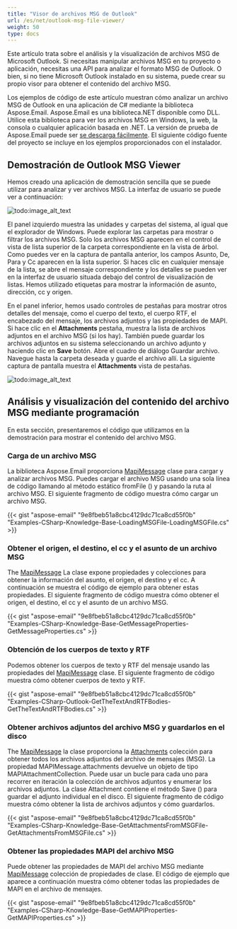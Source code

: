 ```yaml
---
title: "Visor de archivos MSG de Outlook"
url: /es/net/outlook-msg-file-viewer/
weight: 50
type: docs
---
```



Este artículo trata sobre el análisis y la visualización de archivos MSG de Microsoft Outlook. Si necesitas manipular archivos MSG en tu proyecto o aplicación, necesitas una API para analizar el formato MSG de Outlook. O bien, si no tiene Microsoft Outlook instalado en su sistema, puede crear su propio visor para obtener el contenido del archivo MSG.

Los ejemplos de código de este artículo muestran cómo analizar un archivo MSG de Outlook en una aplicación de C# mediante la biblioteca Aspose.Email. Aspose.Email es una biblioteca.NET disponible como DLL. Utilice esta biblioteca para ver los archivos MSG en Windows, la web, la consola o cualquier aplicación basada en .NET. La versión de prueba de Aspose.Email puede ser [se descarga fácilmente](http://www.aspose.com/downloads/email/net). El siguiente código fuente del proyecto se incluye en los ejemplos proporcionados con el instalador.
## **Demostración de Outlook MSG Viewer**
Hemos creado una aplicación de demostración sencilla que se puede utilizar para analizar y ver archivos MSG. La interfaz de usuario se puede ver a continuación:

![todo:image_alt_text](outlook-msg-file-viewer_1.png)



El panel izquierdo muestra las unidades y carpetas del sistema, al igual que el explorador de Windows. Puede explorar las carpetas para mostrar o filtrar los archivos MSG. Solo los archivos MSG aparecen en el control de vista de lista superior de la carpeta correspondiente en la vista de árbol. Como puedes ver en la captura de pantalla anterior, los campos Asunto, De, Para y Cc aparecen en la lista superior. Si haces clic en cualquier mensaje de la lista, se abre el mensaje correspondiente y los detalles se pueden ver en la interfaz de usuario situada debajo del control de visualización de listas. Hemos utilizado etiquetas para mostrar la información de asunto, dirección, cc y origen.

En el panel inferior, hemos usado controles de pestañas para mostrar otros detalles del mensaje, como el cuerpo del texto, el cuerpo RTF, el encabezado del mensaje, los archivos adjuntos y las propiedades de MAPI. Si hace clic en el **Attachments** pestaña, muestra la lista de archivos adjuntos en el archivo MSG (si los hay). También puede guardar los archivos adjuntos en su sistema seleccionando un archivo adjunto y haciendo clic en **Save** botón. Abre el cuadro de diálogo Guardar archivo. Navegue hasta la carpeta deseada y guarde el archivo allí. La siguiente captura de pantalla muestra el **Attachments** vista de pestañas.

![todo:image_alt_text](outlook-msg-file-viewer_2.png)
## **Análisis y visualización del contenido del archivo MSG mediante programación**
En esta sección, presentaremos el código que utilizamos en la demostración para mostrar el contenido del archivo MSG.
### **Carga de un archivo MSG**
La biblioteca Aspose.Email proporciona [MapiMessage](https://apireference.aspose.com/email/net/aspose.email.mapi/mapimessage) clase para cargar y analizar archivos MSG. Puedes cargar el archivo MSG usando una sola línea de código llamando al método estático fromFile () y pasando la ruta al archivo MSG. El siguiente fragmento de código muestra cómo cargar un archivo MSG.



{{< gist "aspose-email" "9e8fbeb51a8cbc4129dc71ca8cd55f0b" "Examples-CSharp-Knowledge-Base-LoadingMSGFile-LoadingMSGFile.cs" >}}
### **Obtener el origen, el destino, el cc y el asunto de un archivo MSG**
The [MapiMessage](https://apireference.aspose.com/email/net/aspose.email.mapi/mapimessage) La clase expone propiedades y colecciones para obtener la información del asunto, el origen, el destino y el cc. A continuación se muestra el código de ejemplo para obtener estas propiedades. El siguiente fragmento de código muestra cómo obtener el origen, el destino, el cc y el asunto de un archivo MSG.



{{< gist "aspose-email" "9e8fbeb51a8cbc4129dc71ca8cd55f0b" "Examples-CSharp-Knowledge-Base-GetMessageProperties-GetMessageProperties.cs" >}}
### **Obtención de los cuerpos de texto y RTF**
Podemos obtener los cuerpos de texto y RTF del mensaje usando las propiedades del [MapiMessage](https://apireference.aspose.com/email/net/aspose.email.mapi/mapimessage) clase. El siguiente fragmento de código muestra cómo obtener cuerpos de texto y RTF.



{{< gist "aspose-email" "9e8fbeb51a8cbc4129dc71ca8cd55f0b" "Examples-CSharp-Outlook-GetTheTextAndRTFBodies-GetTheTextAndRTFBodies.cs" >}}
### **Obtener archivos adjuntos del archivo MSG y guardarlos en el disco**
The [MapiMessage](https://apireference.aspose.com/email/net/aspose.email.mapi/mapimessage) la clase proporciona la [Attachments](https://apireference.aspose.com/email/net/aspose.email.mapi/mapimessageitembase/properties/attachments) colección para obtener todos los archivos adjuntos del archivo de mensajes (MSG). La propiedad MAPIMessage.attachments devuelve un objeto de tipo MAPIAttachmentCollection. Puede usar un bucle para cada uno para recorrer en iteración la colección de archivos adjuntos y enumerar los archivos adjuntos. La clase Attachment contiene el método Save () para guardar el adjunto individual en el disco. El siguiente fragmento de código muestra cómo obtener la lista de archivos adjuntos y cómo guardarlos.



{{< gist "aspose-email" "9e8fbeb51a8cbc4129dc71ca8cd55f0b" "Examples-CSharp-Knowledge-Base-GetAttachmentsFromMSGFile-GetAttachmentsFromMSGFile.cs" >}}
### **Obtener las propiedades MAPI del archivo MSG**
Puede obtener las propiedades de MAPI del archivo MSG mediante [MapiMessage](https://apireference.aspose.com/email/net/aspose.email.mapi/mapimessage) colección de propiedades de clase. El código de ejemplo que aparece a continuación muestra cómo obtener todas las propiedades de MAPI en el archivo de mensajes.



{{< gist "aspose-email" "9e8fbeb51a8cbc4129dc71ca8cd55f0b" "Examples-CSharp-Knowledge-Base-GetMAPIProperties-GetMAPIProperties.cs" >}}
